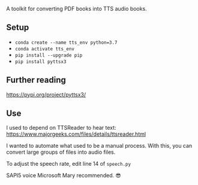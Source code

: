 A toolkit for converting PDF books into TTS audio books. 

## Setup
* `conda create --name tts_env python=3.7`
* `conda activate tts_env`
* `pip install --upgrade pip`
* `pip install pyttsx3`

## Further reading

https://pypi.org/project/pyttsx3/

## Use

I used to depend on TTSReader to hear text: https://www.majorgeeks.com/files/details/ttsreader.html

I wanted to automate what used to be a manual process. With this, you can convert large groups of files into audio files.

To adjust the speech rate, edit line 14 of ``speech.py``

SAPI5 voice Microsoft Mary recommended. 😎
